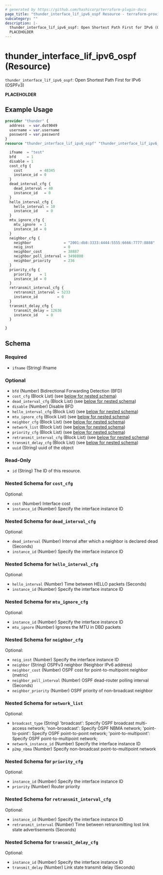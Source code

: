 ```yaml
---
# generated by https://github.com/hashicorp/terraform-plugin-docs
page_title: "thunder_interface_lif_ipv6_ospf Resource - terraform-provider-thunder"
subcategory: ""
description: |-
  thunder_interface_lif_ipv6_ospf: Open Shortest Path First for IPv6 (OSPFv3)
  PLACEHOLDER
---
```


# thunder_interface_lif_ipv6_ospf (Resource)

`thunder_interface_lif_ipv6_ospf`: Open Shortest Path First for IPv6 (OSPFv3)

__PLACEHOLDER__

## Example Usage

```terraform
provider "thunder" {
  address  = var.dut9049
  username = var.username
  password = var.password
}
resource "thunder_interface_lif_ipv6_ospf" "thunder_interface_lif_ipv6_ospf" {

  ifname  = "test"
  bfd     = 1
  disable = 1
  cost_cfg {
    cost        = 48345
    instance_id = 0
  }
  dead_interval_cfg {
    dead_interval = 40
    instance_id   = 0
  }
  hello_interval_cfg {
    hello_interval = 10
    instance_id    = 0
  }
  mtu_ignore_cfg {
    mtu_ignore  = 1
    instance_id = 0
  }
  neighbor_cfg {
    neighbor               = "2001:db8:3333:4444:5555:6666:7777:8888"
    neig_inst              = 0
    neighbor_cost          = 38887
    neighbor_poll_interval = 3498808
    neighbor_priority      = 236
  }
  priority_cfg {
    priority    = 1
    instance_id = 0
  }
  retransmit_interval_cfg {
    retransmit_interval = 5233
    instance_id         = 0
  }
  transmit_delay_cfg {
    transmit_delay = 12636
    instance_id    = 0
  }

}
```

<!-- schema generated by tfplugindocs -->
## Schema

### Required

- `ifname` (String) Ifname

### Optional

- `bfd` (Number) Bidirectional Forwarding Detection (BFD)
- `cost_cfg` (Block List) (see [below for nested schema](#nestedblock--cost_cfg))
- `dead_interval_cfg` (Block List) (see [below for nested schema](#nestedblock--dead_interval_cfg))
- `disable` (Number) Disable BFD
- `hello_interval_cfg` (Block List) (see [below for nested schema](#nestedblock--hello_interval_cfg))
- `mtu_ignore_cfg` (Block List) (see [below for nested schema](#nestedblock--mtu_ignore_cfg))
- `neighbor_cfg` (Block List) (see [below for nested schema](#nestedblock--neighbor_cfg))
- `network_list` (Block List) (see [below for nested schema](#nestedblock--network_list))
- `priority_cfg` (Block List) (see [below for nested schema](#nestedblock--priority_cfg))
- `retransmit_interval_cfg` (Block List) (see [below for nested schema](#nestedblock--retransmit_interval_cfg))
- `transmit_delay_cfg` (Block List) (see [below for nested schema](#nestedblock--transmit_delay_cfg))
- `uuid` (String) uuid of the object

### Read-Only

- `id` (String) The ID of this resource.

<a id="nestedblock--cost_cfg"></a>
### Nested Schema for `cost_cfg`

Optional:

- `cost` (Number) Interface cost
- `instance_id` (Number) Specify the interface instance ID


<a id="nestedblock--dead_interval_cfg"></a>
### Nested Schema for `dead_interval_cfg`

Optional:

- `dead_interval` (Number) Interval after which a neighbor is declared dead (Seconds)
- `instance_id` (Number) Specify the interface instance ID


<a id="nestedblock--hello_interval_cfg"></a>
### Nested Schema for `hello_interval_cfg`

Optional:

- `hello_interval` (Number) Time between HELLO packets (Seconds)
- `instance_id` (Number) Specify the interface instance ID


<a id="nestedblock--mtu_ignore_cfg"></a>
### Nested Schema for `mtu_ignore_cfg`

Optional:

- `instance_id` (Number) Specify the interface instance ID
- `mtu_ignore` (Number) Ignores the MTU in DBD packets


<a id="nestedblock--neighbor_cfg"></a>
### Nested Schema for `neighbor_cfg`

Optional:

- `neig_inst` (Number) Specify the interface instance ID
- `neighbor` (String) OSPFv3 neighbor (Neighbor IPv6 address)
- `neighbor_cost` (Number) OSPF cost for point-to-multipoint neighbor (metric)
- `neighbor_poll_interval` (Number) OSPF dead-router polling interval (Seconds)
- `neighbor_priority` (Number) OSPF priority of non-broadcast neighbor


<a id="nestedblock--network_list"></a>
### Nested Schema for `network_list`

Optional:

- `broadcast_type` (String) 'broadcast': Specify OSPF broadcast multi-access network; 'non-broadcast': Specify OSPF NBMA network; 'point-to-point': Specify OSPF point-to-point network; 'point-to-multipoint': Specify OSPF point-to-multipoint network;
- `network_instance_id` (Number) Specify the interface instance ID
- `p2mp_nbma` (Number) Specify non-broadcast point-to-multipoint network


<a id="nestedblock--priority_cfg"></a>
### Nested Schema for `priority_cfg`

Optional:

- `instance_id` (Number) Specify the interface instance ID
- `priority` (Number) Router priority


<a id="nestedblock--retransmit_interval_cfg"></a>
### Nested Schema for `retransmit_interval_cfg`

Optional:

- `instance_id` (Number) Specify the interface instance ID
- `retransmit_interval` (Number) Time between retransmitting lost link state advertisements (Seconds)


<a id="nestedblock--transmit_delay_cfg"></a>
### Nested Schema for `transmit_delay_cfg`

Optional:

- `instance_id` (Number) Specify the interface instance ID
- `transmit_delay` (Number) Link state transmit delay (Seconds)


